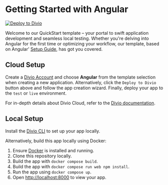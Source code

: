 # Getting Started with Angular

[![Deploy to Divio](https://docs.divio.com/deploy-to-divio.svg)](https://control.divio.com/app/new/?template_url=https://github.com/divio/getting-started-with-angular/archive/refs/heads/main.zip)

Welcome to our QuickStart template – your portal to swift application development and seamless local testing. Whether you're delving into Angular for the first time or optimizing your workflow, our template, based on Angular' [Setup Guide](https://angular.io/guide/setup-local#create-a-workspace-and-initial-application), has got you covered.

## Cloud Setup

Create a [Divio Account](https://control.divio.com/) and choose **Angular** from the template selection when creating a new application. Alternatively, click the `Deploy to Divio` button above and follow the app creation wizard. Finally, deploy your app to the `test` or `live` environment.

For in-depth details about Divio Cloud, refer to the [Divio documentation](https://docs.divio.com/introduction/).

## Local Setup

Install the [Divio CLI](https://github.com/divio/divio-cli) to set up your app locally.

Alternatively, build this app locally using Docker:

1. Ensure [Docker](https://docs.docker.com/get-docker/) is installed and running.
2. Clone this repository locally.
3. Build the app with `docker compose build`.
4. Build the app with `docker compose run web npm install`.
5. Run the app using `docker compose up`.
6. Open [http://localhost:8000]() to view your app.
